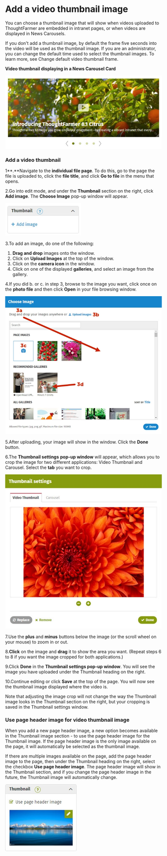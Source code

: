 # Add a video thumbnail image

You can choose a thumbnail image that will show when videos uploaded to ThoughtFarmer are embedded in intranet pages, or when videos are displayed in News Carousels.  
  
If you don't add a thumbnail image, by default the frame five seconds into the video will be used as the thumbnail image. If you are an administrator, you can change the default time used to select the thumbnail images. To learn more, see Change default video thumbnail frame.  
  
**Video thumbnail displaying in a News Carousel Card**

![](../../../.gitbook/assets/1%20%28112%29.jpg)



### Add a video thumbnail

1**.**Navigate to the **individual file page**. To do this, go to the page the file is uploaded to, click the **file title**, and click **Go to file** in the menu that opens.

2.Go into edit mode, and under the **Thumbnail** section on the right, click **Add image**. The **Choose Image** pop-up window will appear.

![](../../../.gitbook/assets/2%20%2865%29.jpg)



3.To add an image, do one of the following:

1. **Drag and drop** images onto the window.
2. Click on **Upload Images** at the top of the window.
3. Click on the **camera icon** in the window.
4. Click on one of the displayed **galleries**, and select an image from the gallery.

4.If you did b. or c. in step 3, browse to the image you want, click once on the **photo file** and then click **Open** in your file browsing window.  


![](../../../.gitbook/assets/3%20%2820%29.jpg)



5.After uploading, your image will show in the window. Click the **Done** button.

6.The **Thumbnail settings** **pop-up window** will appear, which allows you to crop the image for two different applications: Video Thumbnail and Carousel. Select the **tab** you want to crop.

![](../../../.gitbook/assets/4%20%2815%29.jpg)



7.Use the **plus** and **minus** buttons below the image \(or the scroll wheel on your mouse\) to zoom in or out.

8.**Click** on the image and **drag** it to show the area you want. \(Repeat steps 6 to 8 if you want the image cropped for both applications.\)

9.Click **Done** in the **Thumbnail settings pop-up window**. You will see the image you have uploaded under the Thumbnail heading on the right.

10.Continue editing or click **Save** at the top of the page. You will now see the thumbnail image displayed where the video is.

Note that adjusting the image crop will not change the way the Thumbnail image looks in the Thumbnail section on the right, but your cropping is saved in the Thumbnail settings window.  
 

### Use page header image for video thumbnail image

When you add a new page header image, a new option becomes available in the Thumbnail image section - to use the page header image for the Thumbnail image. If the page header image is the only image available on the page, it will automatically be selected as the thumbnail image.  
  
If there are multiple images available on the page, add the page header image to the page, then under the Thumbnail heading on the right, select the checkbox **Use page header image**. The page header image will show in the Thumbnail section, and if you change the page header image in the future, the Thumbnail image will automatically change.

![](../../../.gitbook/assets/5%20%2819%29.jpg)

